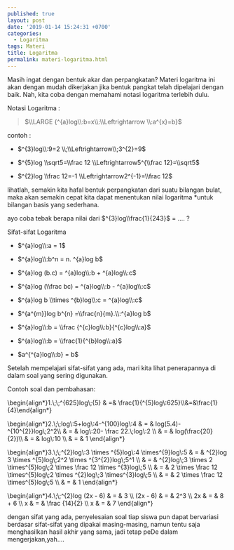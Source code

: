 ```yaml
---
published: true
layout: post
date: '2019-01-14 15:24:31 +0700'
categories:
  - Logaritma
tags: Materi
title: Logaritma
permalink: materi-logaritma.html
---
```

Masih ingat dengan bentuk akar dan perpangkatan? Materi logaritma ini akan dengan mudah dikerjakan jika bentuk pangkat telah dipelajari dengan baik. Nah, kita coba dengan memahami notasi logaritma terlebih dulu.

Notasi Logaritma :

> $\\LARGE {^{a}log\\:b=x\\:\\Leftrightarrow \\:a^{x}=b}$

contoh :

*   $^{3}log\\:9=2 \\;\\Leftrightarrow\\;3^{2}=9$
    
*   $^{5}log \\sqrt5=\\frac 12 \\Leftrightarrow5^{\\frac 12}=\\sqrt5$
    
*   $^{2}log \\frac 12=-1 \\Leftrightarrow2^{-1}=\\frac 12$
    

lihatlah, semakin kita hafal bentuk perpangkatan dari suatu bilangan bulat, maka akan semakin cepat kita dapat menentukan nilai logaritma \*untuk bilangan basis yang sederhana.

ayo coba tebak berapa nilai dari $^{3}log\\frac{1}{243}$ = …. ?

Sifat-sifat Logaritma

*   $^{a}log\\:a = 1$
    
*   $^{a}log\\:b^n = n. ^{a}log b$
    
*   $^{a}log (b.c) = ^{a}log\\:b + ^{a}log\\:c$
    
*   $^{a}log (\\frac bc) = ^{a}log\\:b - ^{a}log\\:c$
    
*   $^{a}log b \\times ^{b}log\\:c = ^{a}log\\:c$
    
*   $^{a^{m}}log b^{n} =\\frac{n}{m}.\\:^{a}log b$
    
*   $^{a}log\\:b = \\frac {^{c}log\\:b}{^{c}log\\:a}$
    
*   $^{a}log\\:b = \\frac{1}{^{b}log\\:a}$
    
*   $a^{^{a}log\\:b} = b$
    

Setelah mempelajari sifat-sifat yang ada, mari kita lihat penerapannya di dalam soal yang sering digunakan.

Contoh soal dan pembahasan:

\\begin{align\*}1.\\;\\;^{625}log\\;{5} & =& \\frac{1}{^{5}log\\:625}\\\\&=&\\frac{1}{4}\\end{align\*}

\\begin{align\*}2.\\;\\;log\\:5+log\\:4-^{100}log\\:4 & = & log(5.4)-^{10^{2}}log\\;2^2\\\\ & = & log\\:20- \\frac 22.\\;log\\:2 \\\\ & = & log(\\frac{20}{2})\\\\ & = & log\\:10 \\\\ & = & 1 \\end{align\*}

\\begin{align\*}3.\\;\\;^{2}log\\:3 \\times ^{5}log\\:4 \\times^{9}log\\:5 & = & ^{2}log 3 \\times ^{5}log\\;2^2 \\times ^{3^{2}}log\\;5^1 \\\\ & = & ^{2}log\\;3 \\times 2 \\times^{5}log\\;2 \\times \\frac 12 \\times ^{3}log\\;5 \\\\ & = & 2 \\times \\frac 12 \\times^{5}log\\;2 \\times ^{2}log\\;3 \\times^{3}log\\;5 \\\\ & = & 2 \\times \\frac 12 \\times^{5}log\\;5 \\\\ & = & 1 \\end{align\*}

\\begin{align\*}4.\\;\\;^{2}log (2x - 6) & = & 3 \\\\ (2x - 6) & = & 2^3 \\\\ 2x & = & 8 + 6 \\\\ x & = & \\frac {14}{2} \\\\ x & = & 7 \\end{align\*}

dengan sifat yang ada, penyelesaian soal tiap siswa pun dapat bervariasi berdasar sifat-sifat yang dipakai masing-masing, namun tentu saja menghasilkan hasil akhir yang sama, jadi tetap peDe dalam mengerjakan,yah….
